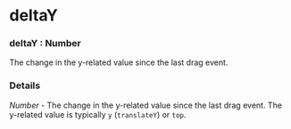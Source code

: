 # deltaY

### deltaY : Number

The change in the y-related value since the last drag event.

### Details[​](#details "Direct link to Details")

*Number* - The change in the y-related value since the last drag event. The y-related value is typically `y` (`translateY`) or `top`.
